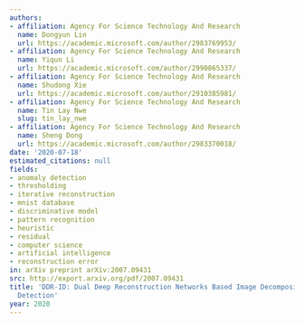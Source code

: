 ```yaml
---
authors:
- affiliation: Agency For Science Technology And Research
  name: Dongyun Lin
  url: https://academic.microsoft.com/author/2983769953/
- affiliation: Agency For Science Technology And Research
  name: Yiqun Li
  url: https://academic.microsoft.com/author/2990865337/
- affiliation: Agency For Science Technology And Research
  name: Shudong Xie
  url: https://academic.microsoft.com/author/2910385981/
- affiliation: Agency For Science Technology And Research
  name: Tin Lay Nwe
  slug: tin_lay_nwe
- affiliation: Agency For Science Technology And Research
  name: Sheng Dong
  url: https://academic.microsoft.com/author/2983370018/
date: '2020-07-18'
estimated_citations: null
fields:
- anomaly detection
- thresholding
- iterative reconstruction
- mnist database
- discriminative model
- pattern recognition
- heuristic
- residual
- computer science
- artificial intelligence
- reconstruction error
in: arXiv preprint arXiv:2007.09431
src: http://export.arxiv.org/pdf/2007.09431
title: 'DDR-ID: Dual Deep Reconstruction Networks Based Image Decomposition for Anomaly
  Detection'
year: 2020
---
```

